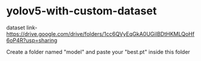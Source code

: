 # yolov5-with-custom-dataset
dataset link-  https://drive.google.com/drive/folders/1cc6QVyEqGkA0UGiIBDtHKMLQoHf6oP4R?usp=sharing

Create a folder named "model" and paste your "best.pt" inside this folder
